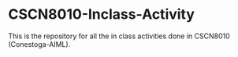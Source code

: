 # CSCN8010-Inclass-Activity
This is the repository for all the in class activities done in CSCN8010 (Conestoga-AIML).
